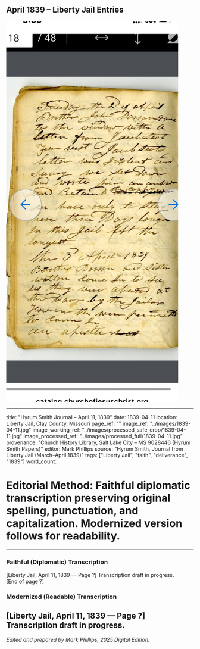 ## April 1839 – Liberty Jail Entries

![Manuscript page thumbnail](../images/1839-04-11.jpg)

---
title: "Hyrum Smith Journal – April 11, 1839"
date: 1839-04-11
location: Liberty Jail, Clay County, Missouri
page_ref: ""
image_ref: "../images/1839-04-11.jpg"
image_working_ref: "../images/processed_safe_crop/1839-04-11.jpg"
image_processed_ref: "../images/processed_full/1839-04-11.jpg"
provenance: "Church History Library, Salt Lake City – MS 9028446 (Hyrum Smith Papers)"
editor: Mark Phillips
source: "Hyrum Smith, Journal from Liberty Jail (March–April 1839)"
tags: ["Liberty Jail", "faith", "deliverance", "1839"]
word_count:
# Editorial Method: Faithful diplomatic transcription preserving original spelling, punctuation, and capitalization. Modernized version follows for readability.
---

### Faithful (Diplomatic) Transcription
[Liberty Jail, April 11, 1839 — Page ?]
Transcription draft in progress.  
[End of page ?]

### Modernized (Readable) Transcription
[Liberty Jail, April 11, 1839 — Page ?]  
Transcription draft in progress.
---
*Edited and prepared by Mark Phillips, 2025 Digital Edition.*
